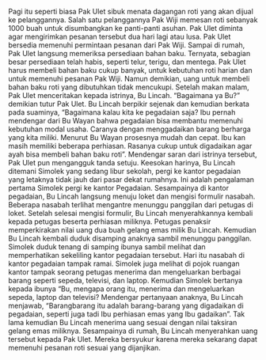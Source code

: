 Pagi itu seperti biasa Pak
Ulet sibuk menata dagangan
roti yang akan dijual ke
pelanggannya. Salah satu
pelanggannya Pak Wiji
memesan roti sebanyak 1000
buah untuk disumbangkan ke
panti-panti asuhan. Pak Ulet
diminta agar mengirimkan
pesanan tersebut dua hari lagi
atau lusa. Pak Ulet bersedia
memenuhi permintaan
pesanan dari Pak Wiji.
Sampai di rumah, Pak
Ulet langsung memeriksa
persediaan bahan baku.
Ternyata, sebagian besar
persediaan telah habis, seperti
telur, terigu, dan mentega.
Pak Ulet harus membeli bahan
baku cukup banyak, untuk
kebutuhan roti harian dan
untuk memenuhi pesanan Pak
Wiji. Namun demikian, uang
untuk membeli bahan baku
roti yang dibutuhkan tidak
mencukupi.
Setelah makan malam, Pak Ulet menceritakan kepada istrinya, Bu
Lincah. “Bagaimana ya Bu?” demikian tutur Pak Ulet. Bu Lincah
berpikir sejenak dan kemudian berkata pada suaminya, “Bagaimana
kalau kita ke pegadaian saja? Ibu pernah mendengar dari Bu
Wayan bahwa pegadaian bisa membantu memenuhi kebutuhan
modal usaha. Caranya dengan menggadaikan barang berharga
yang kita miliki. Menurut Bu Wayan prosesnya mudah dan cepat.
Ibu kan masih memiliki beberapa perhiasan. Rasanya cukup untuk
digadaikan agar ayah bisa membeli bahan baku roti”. Mendengar
saran dari istrinya tersebut, Pak Ulet pun mengangguk tanda setuju.
Keesokan harinya, Bu Lincah ditemani Simolek yang sedang libur
sekolah, pergi ke kantor pegadaian yang letaknya tidak jauh dari
pasar dekat rumahnya. Ini adalah pengalaman pertama Simolek
pergi ke kantor Pegadaian. Sesampainya di kantor pegadaian,
Bu Lincah langsung menuju loket dan mengisi formulir nasabah.
Beberapa nasabah terlihat mengantre menunggu panggilan
dari petugas di loket. Setelah selesai mengisi formulir, Bu Lincah
menyerahkannya kembali kepada petugas beserta perhiasan
miliknya. Petugas penaksir memperkirakan nilai uang dua buah
gelang emas milik Bu Lincah. Kemudian Bu Lincah kembali duduk
disamping anaknya sambil menunggu panggilan.
Simolek duduk tenang di samping ibunya sambil melihat dan
memperhatikan sekeliling kantor pegadaian tersebut. Hari itu
nasabah di kantor pegadaian tampak ramai. Simolek juga melihat
di pojok ruangan kantor tampak seorang petugas menerima dan
mengeluarkan berbagai barang seperti sepeda, televisi, dan laptop.
Kemudian Simolek bertanya kepada ibunya “Bu, mengapa orang
itu, menerima dan mengeluarkan sepeda, laptop dan televisi?
Mendengar pertanyaan anaknya, Bu Lincah menjawab, “Barangbarang
itu adalah barang-barang yang digadaikan di pegadaian,
seperti juga tadi Ibu perhiasan emas yang Ibu gadaikan”. Tak
lama kemudian Bu Lincah menerima uang sesuai dengan nilai
taksiran gelang emas miliknya. Sesampainya di rumah, Bu Lincah
menyerahkan uang tersebut kepada Pak Ulet. Mereka bersyukur
karena mereka sekarang dapat memenuhi pesanan roti sesuai
yang dijanjikan.